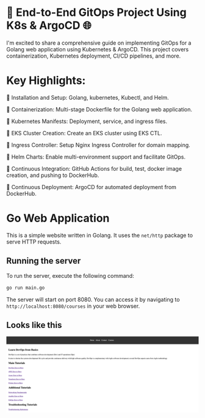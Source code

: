 # 🚀 End-to-End GitOps Project Using K8s & ArgoCD 🌐



I'm excited to share a comprehensive guide on implementing GitOps for a Golang web application using Kubernetes & ArgoCD. This project covers containerization, Kubernetes deployment, CI/CD pipelines, and more.

# Key Highlights:

📍 Installation and Setup: Golang, kubernetes, Kubectl, and Helm.

📍 Containerization: Multi-stage Dockerfile for the Golang web application.

📍 Kubernetes Manifests: Deployment, service, and ingress files.

📍 EKS Cluster Creation: Create an EKS cluster using EKS CTL.

📍 Ingress Controller: Setup Nginx Ingress Controller for domain mapping.

📍 Helm Charts: Enable multi-environment support and facilitate GitOps.

📍 Continuous Integration: GitHub Actions for build, test, docker image creation, and pushing to DockerHub.

📍 Continuous Deployment: ArgoCD for automated deployment from DockerHub.

# Go Web Application

This is a simple website written in Golang. It uses the `net/http` package to serve HTTP requests.

## Running the server

To run the server, execute the following command:

```bash
go run main.go
```

The server will start on port 8080. You can access it by navigating to `http://localhost:8080/courses` in your web browser.

## Looks like this

![Website](static/images/golang-website.png)


